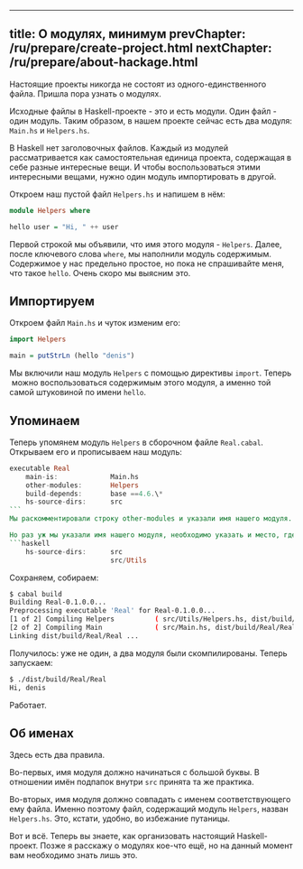 ----
title: О модулях, минимум
prevChapter: /ru/prepare/create-project.html
nextChapter: /ru/prepare/about-hackage.html
----

Настоящие проекты никогда не состоят из одного-единственного файла. Пришла пора узнать о модулях.

Исходные файлы в Haskell-проекте - это и есть модули. Один файл - один модуль. Таким образом, в нашем проекте сейчас есть два модуля: `Main.hs` и `Helpers.hs`.

В Haskell нет заголовочных файлов. Каждый из модулей рассматривается как самостоятельная единица проекта, содержащая в себе разные интересные вещи. И чтобы воспользоваться этими интересными вещами, нужно один модуль импортировать в другой.

Откроем наш пустой файл `Helpers.hs` и напишем в нём:
```haskell
module Helpers where

hello user = "Hi, " ++ user
```
Первой строкой мы объявили, что имя этого модуля - `Helpers`. Далее, после ключевого слова `where`, мы наполнили модуль содержимым. Содержимое у нас предельно простое, но пока не спрашивайте меня, что такое `hello`. Очень скоро мы выясним это.

## Импортируем

Откроем файл `Main.hs` и чуток изменим его:
```haskell
import Helpers

main = putStrLn (hello "denis")
```
Мы включили наш модуль `Helpers` с помощью директивы `import`. Теперь  можно воспользоваться содержимым этого модуля, а именно той самой штуковиной по имени `hello`.

## Упоминаем

Теперь упомянем модуль `Helpers` в сборочном файле `Real.cabal`. Открываем его и прописываем наш модуль:
```haskell
executable Real
    main-is:             Main.hs             
    other-modules:       Helpers
    build-depends:       base ==4.6.\*
    hs-source-dirs:      src
``` 
Мы раскомментировали строку other-modules и указали имя нашего модуля. Обращаю ваше внимание: указать нужно не имя файла, а имя модуля.

Но раз уж мы указали имя нашего модуля, необходимо указать и место, где его искать. Ведь он лежит не в каталоге src, а в подкаталоге src/Utils. Поэтому в сборочном файле ищем параметр hs-source-dirs и дописываем:
```haskell
    hs-source-dirs:      src
                         src/Utils
```
Сохраняем, собираем:
```bash
$ cabal build
Building Real-0.1.0.0...
Preprocessing executable 'Real' for Real-0.1.0.0...
[1 of 2] Compiling Helpers          ( src/Utils/Helpers.hs, dist/build/Real/Real-tmp/Helpers.o )
[2 of 2] Compiling Main             ( src/Main.hs, dist/build/Real/Real-tmp/Main.o )
Linking dist/build/Real/Real ...
```
Получилось: уже не один, а два модуля были скомпилированы. Теперь запускаем:
```bash
$ ./dist/build/Real/Real
Hi, denis
```
Работает.

## Об именах

Здесь есть два правила.

Во-первых, имя модуля должно начинаться с большой буквы. В отношении имён подпапок внутри `src` принята та же практика.

Во-вторых, имя модуля должно совпадать с именем соответствующего ему файла. Именно поэтому файл, содержащий модуль `Helpers`, назван `Helpers.hs`. Это, кстати, удобно, во избежание путаницы.

Вот и всё. Теперь вы знаете, как организовать настоящий Haskell-проект. Позже я расскажу о модулях кое-что ещё, но на данный момент вам необходимо знать лишь это.
